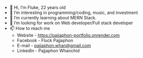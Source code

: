- 👋 Hi, I’m Fluke, 22 years old
- 👀 I’m interesting in programming/coding, music, and investment
- 🌱 I’m currently learning about MERN Stack.
- 💞️ I’m looking for work on Web developer/Full stack developer
- 📫 How to reach me
  - Website - https://pajjaphon-portfolio.onrender.com
  - Facebook - Fluck Pajjaphon
  - E-mail - pajjaphon.whan@gmail.com
  - LinkedIn - Pajjaphon Whanchid
